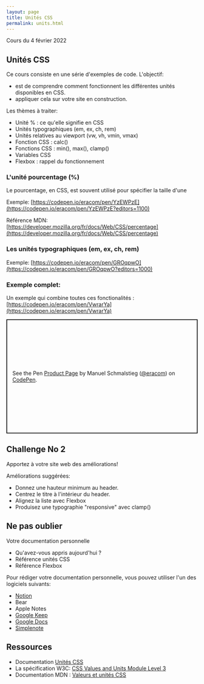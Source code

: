 ```yaml
---
layout: page
title: Unités CSS
permalink: units.html
---
```


Cours du 4 février 2022

## Unités CSS

Ce cours consiste en une série d'exemples de code. L'objectif: 

- est de comprendre comment fonctionnent les différentes unités disponibles en CSS.
- appliquer cela sur votre site en construction.

Les thèmes à traiter:

- Unité % : ce qu'elle signifie en CSS
- Unités typographiques (em, ex, ch, rem)
- Unités relatives au viewport (vw, vh, vmin, vmax)
- Fonction CSS : calc()
- Fonctions CSS : min(), max(), clamp()
- Variables CSS
- Flexbox : rappel du fonctionnement

### L'unité pourcentage (%)

Le pourcentage, en CSS, est souvent utilisé pour spécifier la taille d'une 

Exemple: [https://codepen.io/eracom/pen/YzEWPzE](https://codepen.io/eracom/pen/YzEWPzE?editors=1100)

Référence MDN: [https://developer.mozilla.org/fr/docs/Web/CSS/percentage](https://developer.mozilla.org/fr/docs/Web/CSS/percentage)

### Les unités typographiques (em, ex, ch, rem)

Exemple: [https://codepen.io/eracom/pen/GROqpwO](https://codepen.io/eracom/pen/GROqpwO?editors=1000)

### Exemple complet:

Un exemple qui combine toutes ces fonctionalités : [https://codepen.io/eracom/pen/VwrarYa](https://codepen.io/eracom/pen/VwrarYa)

<p class="codepen" data-height="300" data-default-tab="css,result" data-slug-hash="VwrarYa" data-editable="true" data-user="eracom" style="height: 300px; box-sizing: border-box; display: flex; align-items: center; justify-content: center; border: 2px solid; margin: 1em 0; padding: 1em;">
  <span>See the Pen <a href="https://codepen.io/eracom/pen/VwrarYa">
  Product Page</a> by Manuel Schmalstieg (<a href="https://codepen.io/eracom">@eracom</a>)
  on <a href="https://codepen.io">CodePen</a>.</span>
</p>

## Challenge No 2

Apportez à votre site web des améliorations!

Améliorations suggérées:

- Donnez une hauteur minimum au header.
- Centrez le titre à l'intérieur du header.
- Alignez la liste avec Flexbox
- Produisez une typographie "responsive" avec clamp()


## Ne pas oublier

Votre documentation personnelle 

- Qu'avez-vous appris aujourd'hui ?
- Référence unités CSS
- Référence Flexbox

Pour rédiger votre documentation personnelle, vous pouvez utiliser l'un des logiciels suivants:

- [Notion](https://www.notion.so/)
- Bear
- Apple Notes
- [Google Keep](https://keep.google.com/)
- [Google Docs](https://docs.google.com/)
- [Simplenote](https://app.simplenote.com/)

## Ressources

- Documentation [Unités CSS](https://cours-web.ch/css/units.html)
- La spécification W3C: [CSS Values and Units Module Level 3](https://drafts.csswg.org/css-values-3/)
- Documentation MDN : [Valeurs et unités CSS](https://developer.mozilla.org/fr/docs/Learn/CSS/Building_blocks/Values_and_units)